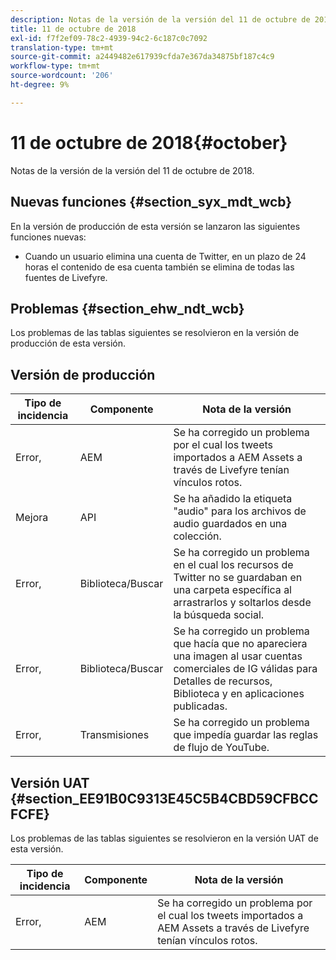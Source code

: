 ```yaml
---
description: Notas de la versión de la versión del 11 de octubre de 2018.
title: 11 de octubre de 2018
exl-id: f7f2ef09-78c2-4939-94c2-6c187c0c7092
translation-type: tm+mt
source-git-commit: a2449482e617939cfda7e367da34875bf187c4c9
workflow-type: tm+mt
source-wordcount: '206'
ht-degree: 9%

---
```


# 11 de octubre de 2018{#october}

Notas de la versión de la versión del 11 de octubre de 2018.

## Nuevas funciones {#section_syx_mdt_wcb}

En la versión de producción de esta versión se lanzaron las siguientes funciones nuevas:

* Cuando un usuario elimina una cuenta de Twitter, en un plazo de 24 horas el contenido de esa cuenta también se elimina de todas las fuentes de Livefyre.

## Problemas {#section_ehw_ndt_wcb}

Los problemas de las tablas siguientes se resolvieron en la versión de producción de esta versión.

## Versión de producción

| **Tipo de incidencia** | **Componente** | **Nota de la versión** |
|---|---|---|
| Error, | AEM | Se ha corregido un problema por el cual los tweets importados a AEM Assets a través de Livefyre tenían vínculos rotos. |
| Mejora | API | Se ha añadido la etiqueta &quot;audio&quot; para los archivos de audio guardados en una colección. |
| Error, | Biblioteca/Buscar | Se ha corregido un problema en el cual los recursos de Twitter no se guardaban en una carpeta específica al arrastrarlos y soltarlos desde la búsqueda social. |
| Error, | Biblioteca/Buscar | Se ha corregido un problema que hacía que no apareciera una imagen al usar cuentas comerciales de IG válidas para Detalles de recursos, Biblioteca y en aplicaciones publicadas. |
| Error, | Transmisiones | Se ha corregido un problema que impedía guardar las reglas de flujo de YouTube. |

## Versión UAT {#section_EE91B0C9313E45C5B4CBD59CFBCCFCFE}

Los problemas de las tablas siguientes se resolvieron en la versión UAT de esta versión.

| **Tipo de incidencia** | **Componente** | **Nota de la versión** |
|---|---|---|
| Error, | AEM | Se ha corregido un problema por el cual los tweets importados a AEM Assets a través de Livefyre tenían vínculos rotos. |
